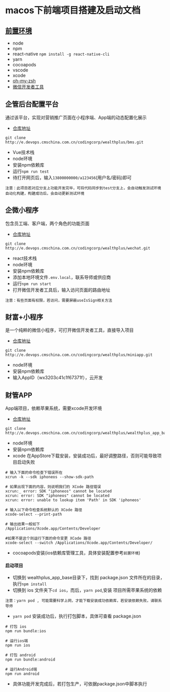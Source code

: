 # macos下前端项目搭建及启动文档

## [前置环境](https://www.hfwang.win/pages/03f556/)

- node
- npm
- react-native `npm install -g react-native-cli`
- yarn
- cocoapods
- vscode
- xcode
- [oh-my-zsh](https://github.com/ohmyzsh/ohmyzsh/tree/master)
- [微信开发者工具](https://developers.weixin.qq.com/miniprogram/dev/devtools/download.html)

## 企管后台配置平台
通过该平台，实现对营销推广页面在小程序端、App端的动态配置化展示

- [仓库地址](http://codingcorp.devops.cmschina.com.cn/p/wealthplus/d/bms/git)

```
git clone http://e.devops.cmschina.com.cn/codingcorp/wealthplus/bms.git
```
- Vue技术栈
- node环境
- 安装npm依赖库
- 运行`npm run test`
- 待打开网页后，输入`13800000000/a123456`(用户名/密码)即可

`注意：此项目若对应分支上功能开发完毕，可将代码同步到test分支上，会自动触发测试环境自动化构建，构建成功后，会自动更新测试环境`

## 企微小程序
包含员工端、客户端，两个角色的功能页面

- [仓库地址](http://e.devops.cmschina.com.cn/codingcorp/wealthplus/wechat/git)

```
git clone http://e.devops.cmschina.com.cn/codingcorp/wealthplus/wechat.git
```
- react技术栈
- node环境
- 安装npm依赖库
- 添加本地环境文件`.env.local`，联系导师或供应商
- 运行`npm run start`
- 打开微信开发者工具后，输入访问页面的路由地址

`注意：有些页面有权限，若访问，需要屏蔽useIsSign相关方法`

## 财富+小程序

是一个纯粹的微信小程序，可打开微信开发者工具，直接导入项目

- [仓库地址](http://e.devops.cmschina.com.cn/codingcorp/wealthplus/miniapp/git)

```
git clone http://e.devops.cmschina.com.cn/codingcorp/wealthplus/miniapp.git
```
- node环境
- 安装npm依赖库
- 输入AppID（wx3203c41c1f67371f），云开发

## 财管APP

App端项目，依赖苹果系统，需要xcode开发环境

- [仓库地址](http://e.devops.cmschina.com.cn/codingcorp/wealthplus/wealthplus_app_base/git)

```
git clone http://e.devops.cmschina.com.cn/codingcorp/wealthplus/wealthplus_app_base.git
```
- node环境
- 安装npm依赖库
- xcode 在AppStore下载安装，安装成功后，最好调整路径，否则可能导致项目启动失败

```
# 输入下面的命令检查下错误所在
xcrun -k --sdk iphoneos --show-sdk-path

# 如果出现下面的内容，则说明我们的 XCode 路径错误
xcrun:_ error: SDK "iphoneos" cannot be located
xcrun: error: SDK "iphoneos" cannot be located
xcrun: error: unable to lookup item 'Path' in SDK 'iphoneos'

# 输入以下命令检查系统默认的 XCode 路径
xcode-select --print-path

# 输出结果一般如下
/Applications/Xcode.app/Contents/Developer

#如果不是这个则运行下面的命令变更 XCode 路径
xcode-select --switch /Applications/Xcode.app/Contents/Developer/
```
- cocoapods安装(ios依赖库管理工具，具体安装配置参考`前置环境`)

#### 启动项目
- 切换到 wealthplus_app_base目录下，找到 package.json 文件所在的目录，执行`npm install`
- 切换到 ios 文件夹下`cd ios`，而后，`yarn pod`,安装 项目所需苹果系统的依赖

`注意：yarn pod , 可能需要科学上网，才能下载安装成功依赖库，若安装依赖失败，请联系导师`

- `yarn pod` 安装成功后，执行打包脚本，具体可查看 package.json

```
# 打包 ios
npm run bundle:ios

# 运行ios端
npm run ios

# 打包 android
npm run bundle:android

# 运行Android端
npm run android
```

- 具体功能开发完成后，若打包生产，可依据package.json中脚本执行